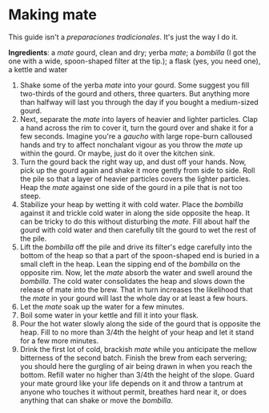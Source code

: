 # Making mate #

This guide isn't a *preparaciones tradicionales*. It's just the way I do it. 
  
**Ingredients**: a *mate* gourd, clean and dry; yerba *mate*; a *bombilla* (I got the one with a wide, spoon-shaped filter at the tip.); a flask (yes, you need one), a kettle and water 

1. Shake some of the yerba *mate* into your gourd. Some suggest you fill two-thirds of the gourd and others, three quarters. But anything more than halfway will last you through the day if you bought a medium-sized gourd.
2. Next, separate the *mate* into layers of heavier and lighter particles. Clap a hand across the rim to cover it, turn the gourd over and shake it for a few seconds. Imagine you're a *gaucho* with large rope-burn calloused hands and try to affect nonchalant vigour as you throw the *mate* up within the gourd. Or maybe, just do it over the kitchen sink.  
3. Turn the gourd back the right way up, and dust off your hands. Now, pick up the gourd again and shake it more gently from side to side. Roll the pile so that a layer of heavier particles covers the lighter particles. Heap the *mate* against one side of the gourd in a pile that is not too steep. 
4. Stabilize your heap by wetting it with cold water. Place the *bombilla* against it and trickle cold water in along the side opposite the heap. It can be tricky to do this without disturbing the *mate*. Fill about half the gourd with cold water and then carefully tilt the gourd to wet the rest of the pile. 
5. Lift the *bombilla* off the pile and drive its filter's edge carefully into the bottom of the heap so that a part of the spoon-shaped end is buried in a small cleft in the heap. Lean the sipping end of the *bombilla* on the opposite rim. Now, let the *mate* absorb the water and swell around the *bombilla*. The cold water consolidates the heap and slows down the release of mate into the brew. That in turn increases the likelihood that the *mate* in your gourd will last the whole day or at least a few hours.
7. Let the *mate* soak up the water for a few minutes. 
8. Boil some water in your kettle and fill it into your flask.
9. Pour the hot water slowly along the side of the gourd that is opposite the heap. Fill to no more than 3/4th the height of your heap and let it stand for a few more minutes.
10. Drink the first lot of cold, brackish *mate* while you anticipate the mellow bitterness of the second batch. Finish the brew from each servering; you should here the gurgling of air being drawn in when you reach the bottom. Refill water no higher than 3/4th the height of the slope. Guard your mate grourd like your life depends on it and throw a tantrum at anyone who touches it without permit, breathes hard near it, or does anything that can shake or move the *bombilla*.
